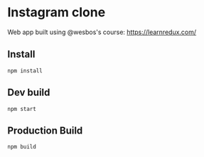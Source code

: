 # Instagram clone

Web app built using @wesbos's course: https://learnredux.com/

## Install

`npm install` 

## Dev build

`npm start`

## Production Build

`npm build`
